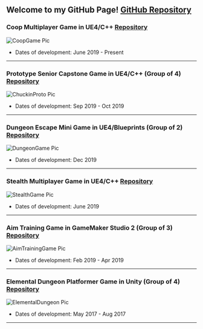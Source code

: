 ## Welcome to my GitHub Page! [GitHub Repository](https://github.com/berkbid)

### Coop Multiplayer Game in UE4/C++ [Repository](https://github.com/berkbid/CoopGame)
![CoopGame Pic](https://berkbid.github.io/Images/CoopGameMedium.png)
* Dates of development: June 2019 - Present

----

### Prototype Senior Capstone Game in UE4/C++ (Group of 4) [Repository](https://github.com/berkbid/ChuckinProto)
![ChuckinProto Pic](https://berkbid.github.io/Images/ChuckinProto.png)
* Dates of development: Sep 2019 - Oct 2019

----

### Dungeon Escape Mini Game in UE4/Blueprints (Group of 2) [Repository](https://github.com/berkbid/DungeonEscapeGame)
![DungeonGame Pic](https://berkbid.github.io/Images/DungeonEscape.png)
* Dates of development: Dec 2019

----

### Stealth Multiplayer Game in UE4/C++ [Repository](https://github.com/berkbid/StealthGame)
![StealthGame Pic](https://berkbid.github.io/Images/StealthGame.png)
* Dates of development: June 2019

----

### Aim Training Game in GameMaker Studio 2 (Group of 3) [Repository](https://github.com/berkbid/AimTrainingGame)
![AimTrainingGame Pic](https://berkbid.github.io/Images/AimnGame.png)
* Dates of development: Feb 2019 - Apr 2019

----

### Elemental Dungeon Platformer Game in Unity (Group of 4) [Repository](https://github.com/berkbid/ElementalDungeon)
![ElementalDungeon Pic](https://berkbid.github.io/Images/ElementalDungeon.png)
* Dates of development: May 2017 - Aug 2017

----
